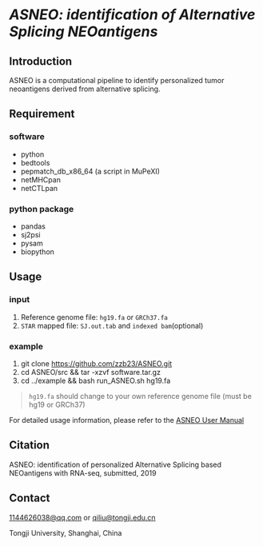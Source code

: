 # _ASNEO: identification of Alternative Splicing NEOantigens_

## Introduction
ASNEO is a computational pipeline to identify personalized tumor neoantigens derived from alternative splicing.

## Requirement
### software
* python
* bedtools
* pepmatch_db_x86_64 (a script in MuPeXI)
* netMHCpan
* netCTLpan

### python package
* pandas
* sj2psi
* pysam
* biopython

## Usage
### input
1. Reference genome file: `hg19.fa` or `GRCh37.fa`
2. `STAR` mapped file: `SJ.out.tab` and `indexed bam`(optional)

### example
1. git clone https://github.com/zzb23/ASNEO.git
2. cd ASNEO/src && tar -xzvf software.tar.gz 
3. cd ../example && bash run_ASNEO.sh hg19.fa 
> `hg19.fa` should change to your own reference genome file (must be hg19 or GRCh37)

For detailed usage information, please refer to the [ASNEO User Manual](/doc/ASNEO_User_Manual.md)

## Citation
ASNEO: identification of personalized Alternative Splicing based NEOantigens with RNA-seq, submitted, 2019

## Contact
1144626038@qq.com or qiliu@tongji.edu.cn

Tongji University, Shanghai, China
